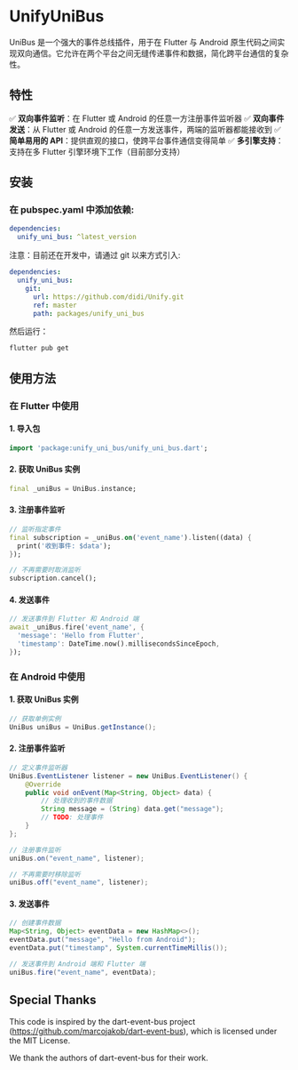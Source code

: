 # UnifyUniBus

UniBus 是一个强大的事件总线插件，用于在 Flutter 与 Android 原生代码之间实现双向通信。它允许在两个平台之间无缝传递事件和数据，简化跨平台通信的复杂性。

## 特性

✅ **双向事件监听**：在 Flutter 或 Android 的任意一方注册事件监听器
✅ **双向事件发送**：从 Flutter 或 Android 的任意一方发送事件，两端的监听器都能接收到
✅ **简单易用的 API**：提供直观的接口，使跨平台事件通信变得简单
✅ **多引擎支持**：支持在多 Flutter 引擎环境下工作（目前部分支持）

## 安装

### 在 pubspec.yaml 中添加依赖:

```yaml
dependencies:
  unify_uni_bus: ^latest_version
```

注意：目前还在开发中，请通过 git 以来方式引入:

```yaml
dependencies:
  unify_uni_bus:
    git:
      url: https://github.com/didi/Unify.git
      ref: master
      path: packages/unify_uni_bus
```

然后运行：

```bash
flutter pub get
```

## 使用方法

### 在 Flutter 中使用

#### 1. 导入包

```dart
import 'package:unify_uni_bus/unify_uni_bus.dart';
```

#### 2. 获取 UniBus 实例

```dart
final _uniBus = UniBus.instance;
```

#### 3. 注册事件监听

```dart
// 监听指定事件
final subscription = _uniBus.on('event_name').listen((data) {
  print('收到事件: $data');
});

// 不再需要时取消监听
subscription.cancel();
```

#### 4. 发送事件

```dart
// 发送事件到 Flutter 和 Android 端
await _uniBus.fire('event_name', {
  'message': 'Hello from Flutter',
  'timestamp': DateTime.now().millisecondsSinceEpoch,
});
```

### 在 Android 中使用

#### 1. 获取 UniBus 实例

```java
// 获取单例实例
UniBus uniBus = UniBus.getInstance();
```

#### 2. 注册事件监听

```java
// 定义事件监听器
UniBus.EventListener listener = new UniBus.EventListener() {
    @Override
    public void onEvent(Map<String, Object> data) {
        // 处理收到的事件数据
        String message = (String) data.get("message");
        // TODO: 处理事件
    }
};

// 注册事件监听
uniBus.on("event_name", listener);

// 不再需要时移除监听
uniBus.off("event_name", listener);
```

#### 3. 发送事件

```java
// 创建事件数据
Map<String, Object> eventData = new HashMap<>();
eventData.put("message", "Hello from Android");
eventData.put("timestamp", System.currentTimeMillis());

// 发送事件到 Android 端和 Flutter 端
uniBus.fire("event_name", eventData);
```

## Special Thanks

This code is inspired by the dart-event-bus project (https://github.com/marcojakob/dart-event-bus), which is licensed under the MIT License.

We thank the authors of dart-event-bus for their work.

